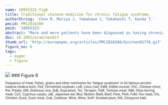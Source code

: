 ```yaml
---
name: 18955323_fig6
title: Traditional chinese medicine for chronic fatigue syndrome.
authorString: 'Chen R, Moriya J, Yamakawa J, Takahashi T, Kanda T.'
pmcid: PMC2816380
pmid: '18955323'
abstract: "More and more patients have been diagnosed as having chronic fatigue syndrome (CFS) in recent years. Western drug use for this syndrome is often associated with many side-effects and little clinical benefit. As an alternative medicine, traditional Chinese medicine (TCM) has provided some evidences based upon ancient texts and recent studies, not only to offer clinical benefit but also offer insights into their mechanisms of action. It has perceived advantages such as being natural, effective and safe to ameliorate symptoms of CFS such as fatigue, disordered sleep, cognitive handicaps and other complex complaints, although there are some limitations regarding the diagnostic standards and methodology in related clinical or experimental studies. Modern mechanisms of TCM on CFS mainly focus on adjusting immune dysfunction, regulating abnormal activity in the hypothalamic-pituitary-adrenal (HPA) axis and serving as an antioxidant. It is vitally important for the further development to establish standards for 'zheng' of CFS, i.e. the different types of CFS pathogenesis in TCM, to perform randomized and controlled trials of TCM on CFS and to make full use of the latest biological, biochemical, molecular and immunological approaches in the experimental design."
doi: 10.1093/ecam/nen017
thumb_url: 'http://europepmc.org/articles/PMC2816380/bin/nen017f6.gif'
figure_no: 6
tags:
  - eupmc
  - figure
---
```

<img src='http://europepmc.org/articles/PMC2816380/bin/nen017f6.jpg' style='max-height: 300px'>
### Figure 6
<p style='font-size: 10px;'>Frequency of meat, fishes, grains and other nutriments for ‘fatigue syndrome’ in 50 famous ancient materia medica texts. FeS, Fermented soybean; LoR, Lotus root; EdM, Edible mussel; ChC, Chinese chive; Pot, Potato; GlR, Glutinous rice; SoB, Soya bean; Ter, Terrapin; ToM, Tortoise meat; HiM, Hilsa herring meat; CyC, Cyprinus carpio; JaE, Japanese eel; Mut, Mutton; Beef, Beef; Pork, Pork; FoM, Fox meat; Chi, Chicken; Duck, Duck meat; Cub, Cubilose; Wine, Wine; SmP, Smoked plum; DiK, Diospyros kaki.</p>